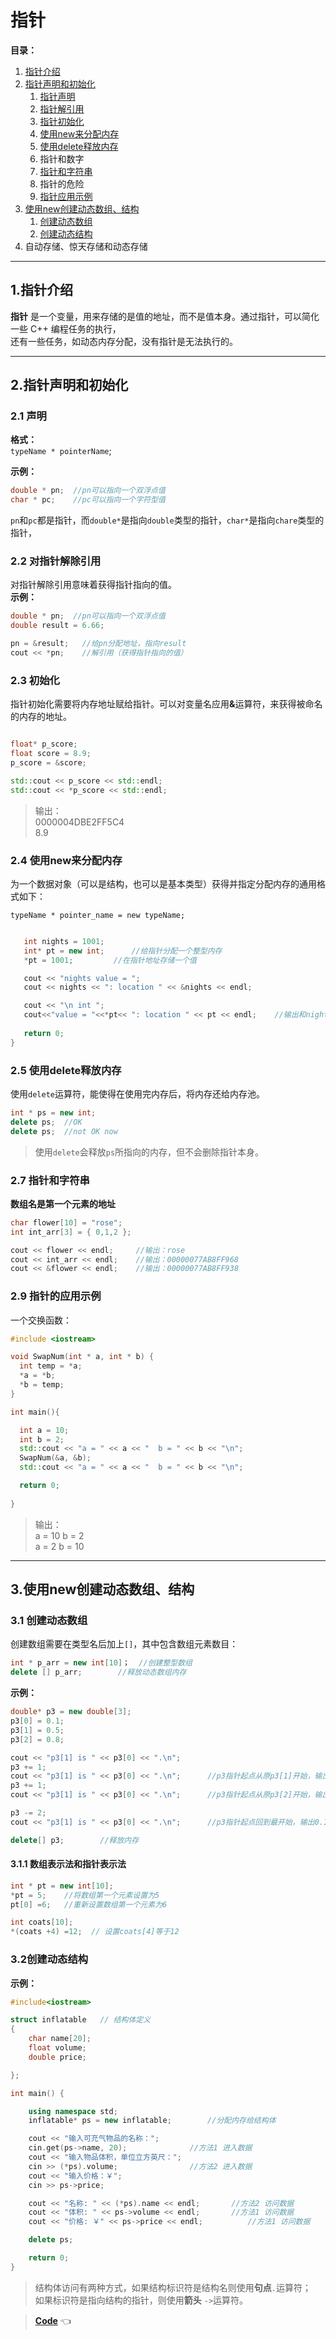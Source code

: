 # 指针

**目录：**
1. [指针介绍](#intro)   
2. [指针声明和初始化](#de_in)
    1. [指针声明](#de)
    2. [指针解引用](#deref)
    3. [指针初始化](#init)
    4. [使用new来分配内存](#new)
    5. [使用delete释放内存](#delete)
    6. 指针和数字
    7. [指针和字符串](#string)
    8. 指针的危险
    9. [指针应用示例](#swap)
7. [使用new创建动态数组、结构](#arr_struct)
    1. [创建动态数组](#new_arr)
    2. [创建动态结构](#new_struct)    	
8. 自动存储、惊天存储和动态存储
--------

<a id="intro"></a>
## 1.指针介绍  
**指针** 是一个变量，用来存储的是值的地址，而不是值本身。通过指针，可以简化一些 C++ 编程任务的执行，  
还有一些任务，如动态内存分配，没有指针是无法执行的。  
  
  

-----------
<a id="de_in"></a>
## 2.指针声明和初始化 
<a id="de"></a>
### 2.1 声明  
**格式：**  
`typeName * pointerName`;  
  
**示例：**  
``` C++
double * pn;  //pn可以指向一个双浮点值
char * pc;    //pc可以指向一个字符型值
```  
`pn`和`pc`都是指针，而`double*`是指向`double`类型的指针，`char*`是指向`chare`类型的指针，  

<a id="deref"></a>
### 2.2 对指针解除引用

对指针解除引用意味着获得指针指向的值。  
**示例：**  
``` C++
double * pn;  //pn可以指向一个双浮点值
double result = 6.66;

pn = &result;   //给pn分配地址，指向result
cout << *pn;    //解引用（获得指针指向的值）

```  
<a id="init"></a>
### 2.3 初始化
指针初始化需要将内存地址赋给指针。可以对变量名应用<b>&</b>运算符，来获得被命名的内存的地址。  
``` C++

float* p_score;
float score = 8.9;
p_score = &score;

std::cout << p_score << std::endl;
std::cout << *p_score << std::endl;
```
>输出：  
>0000004DBE2FF5C4  
>8.9 


<a id="new"></a>
### 2.4 使用new来分配内存
为一个数据对象（可以是结构，也可以是基本类型）获得并指定分配内存的通用格式如下：  
  
 `typeName * pointer_name = new typeName;`
 
 ``` C++
 
    int nights = 1001;
	int* pt = new int;		//给指针分配一个整型内存
	*pt = 1001;		 	//在指针地址存储一个值

	cout << "nights value = ";
	cout << nights << ": location " << &nights << endl;

	cout << "\n int ";
	cout<<"value = "<<*pt<< ": location " << pt << endl;    //输出和nights变量不一样的内存地址
	
	return 0;
}
 ```
<a id="delete"></a>
### 2.5 使用delete释放内存  
使用`delete`运算符，能使得在使用完内存后，将内存还给内存池。  
``` C++
int * ps = new int;
delete ps; 	//OK
delete ps;	//not OK now
```
> 使用`delete`会释放`ps`所指向的内存，但不会删除指针本身。

<a id="string"></a>
### 2.7 指针和字符串
**数组名是第一个元素的地址**  
``` C++
char flower[10] = "rose";
int int_arr[3] = { 0,1,2 };

cout << flower << endl;		//输出：rose
cout << int_arr << endl;	//输出：00000077AB8FF968
cout << &flower << endl;	//输出：00000077AB8FF938
```
<a id="swap"></a>
### 2.9 指针的应用示例
一个交换函数：
``` C++
#include <iostream>

void SwapNum(int * a, int * b) {
  int temp = *a;
  *a = *b;
  *b = temp;
}

int main(){

  int a = 10;
  int b = 2;
  std::cout << "a = " << a << "  b = " << b << "\n";
  SwapNum(&a, &b);
  std::cout << "a = " << a << "  b = " << b << "\n";

  return 0;
  
}


```  
>输出：  
>a = 10  b = 2  
>a = 2  b = 10   



-----------
<a id="arr_struct"></a>
## 3.使用new创建动态数组、结构

<a id="new_arr"></a>
### 3.1 创建动态数组
创建数组需要在类型名后加上`[]`，其中包含数组元素数目：
``` C++
int * p_arr = new int[10]；	//创建整型数组
delete [] p_arr;		//释放动态数组内存

```

**示例：**  
``` C++
double* p3 = new double[3];	
p3[0] = 0.1;
p3[1] = 0.5;
p3[2] = 0.8;

cout << "p3[1] is " << p3[0] << ".\n";
p3 += 1;
cout << "p3[1] is " << p3[0] << ".\n";		//p3指针起点从原p3[1]开始，输出0.5
p3 += 1;
cout << "p3[1] is " << p3[0] << ".\n";		//p3指针起点从原p3[2]开始，输出0.8

p3 -= 2;
cout << "p3[1] is " << p3[0] << ".\n";		//p3指针起点回到最开始，输出0.1

delete[] p3;		//释放内存
```
#### 3.1.1 数组表示法和指针表示法  
``` C++
int * pt = new int[10];
*pt = 5;	//将数组第一个元素设置为5
pt[0] =6;	//重新设置数组第一个元素为6

int coats[10];
*(coats +4) =12;  // 设置coats[4]等于12

```


<a id="new_struct"></a>
### 3.2创建动态结构 

**示例：**  
``` C++
#include<iostream>

struct inflatable	// 结构体定义
{
	char name[20];
	float volume;
	double price;

};

int main() {

	using namespace std;
	inflatable* ps = new inflatable;		//分配内存给结构体

	cout << "输入可充气物品的名称：";
	cin.get(ps->name, 20);				//方法1 进入数据
	cout << "输入物品体积，单位立方英尺：";
	cin >> (*ps).volume;				//方法2 进入数据
	cout << "输入价格：￥";
	cin >> ps->price;

	cout << "名称: " << (*ps).name << endl;		//方法2 访问数据
	cout << "体积: " << ps->volume << endl;		//方法1 访问数据
	cout << "价格: ￥" << ps->price << endl;	       //方法1 访问数据

	delete ps;

	return 0;
}
```
> 结构体访问有两种方式，如果结构标识符是结构名则使用**句点**`.`运算符；  
>如果标识符是指向结构的指针，则使用**箭头** `->`运算符。

  
 > **[Code](https://github.com/HumorLogic/Effective-C-plus-plus/edit/master/Basics/%E6%8C%87%E9%92%88.md)**  :point_left:

